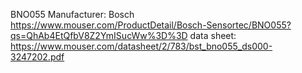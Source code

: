 BNO055      Manufacturer: Bosch
      https://www.mouser.com/ProductDetail/Bosch-Sensortec/BNO055?qs=QhAb4EtQfbV8Z2YmISucWw%3D%3D
      data sheet:  https://www.mouser.com/datasheet/2/783/bst_bno055_ds000-3247202.pdf
